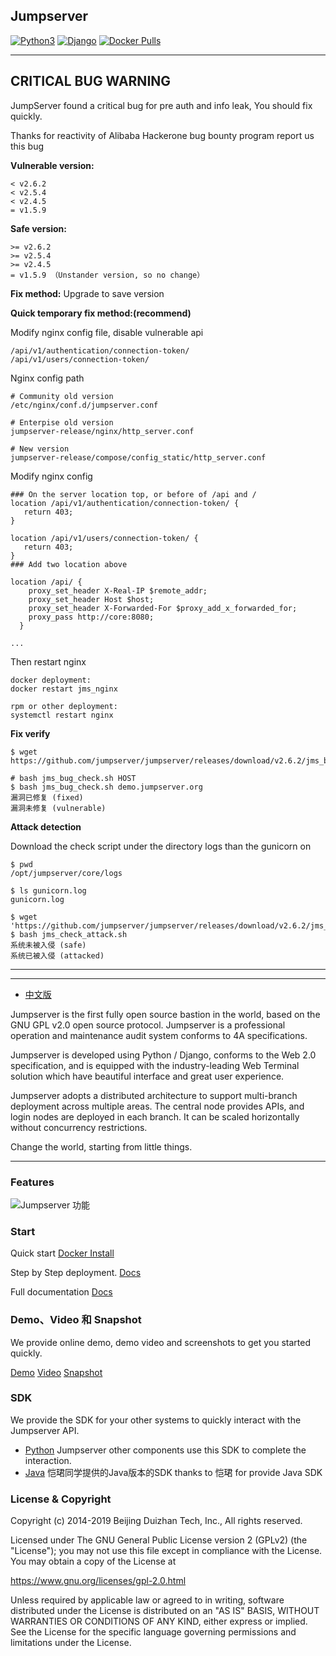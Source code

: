 ## Jumpserver 

[![Python3](https://img.shields.io/badge/python-3.6-green.svg?style=plastic)](https://www.python.org/)
[![Django](https://img.shields.io/badge/django-2.2-brightgreen.svg?style=plastic)](https://www.djangoproject.com/)
[![Docker Pulls](https://img.shields.io/docker/pulls/jumpserver/jms_all.svg)](https://hub.docker.com/u/jumpserver)

---- 
## CRITICAL BUG WARNING

JumpServer found a critical bug for pre auth and info leak, You should fix quickly.

Thanks for reactivity of Alibaba Hackerone bug bounty program report us this bug

**Vulnerable version:**
```
< v2.6.2
< v2.5.4
< v2.4.5 
= v1.5.9
```

**Safe version:**
```
>= v2.6.2
>= v2.5.4
>= v2.4.5 
= v1.5.9 （Unstander version, so no change）
```

**Fix method:**
Upgrade to save version


**Quick temporary fix method:(recommend)**

Modify nginx config file, disable vulnerable api

```
/api/v1/authentication/connection-token/
/api/v1/users/connection-token/
```

Nginx config path

```
# Community old version
/etc/nginx/conf.d/jumpserver.conf

# Enterpise old version
jumpserver-release/nginx/http_server.conf
 
# New version
jumpserver-release/compose/config_static/http_server.conf
```

Modify nginx config 

```
### On the server location top, or before of /api and /
location /api/v1/authentication/connection-token/ {
   return 403;
}
 
location /api/v1/users/connection-token/ {
   return 403;
}
### Add two location above
 
location /api/ {
    proxy_set_header X-Real-IP $remote_addr;
    proxy_set_header Host $host;
    proxy_set_header X-Forwarded-For $proxy_add_x_forwarded_for;
    proxy_pass http://core:8080;
  }
 
...
```

Then restart nginx

```
docker deployment: 
docker restart jms_nginx

rpm or other deployment:
systemctl restart nginx

```

**Fix verify**

```
$ wget https://github.com/jumpserver/jumpserver/releases/download/v2.6.2/jms_bug_check.sh 

# bash jms_bug_check.sh HOST 
$ bash jms_bug_check.sh demo.jumpserver.org
漏洞已修复 (fixed)
漏洞未修复 (vulnerable)
```


**Attack detection**

Download the check script under the directory logs than the gunicorn on 

```
$ pwd
/opt/jumpserver/core/logs

$ ls gunicorn.log
gunicorn.log

$ wget 'https://github.com/jumpserver/jumpserver/releases/download/v2.6.2/jms_check_attack.sh'
$ bash jms_check_attack.sh
系统未被入侵 (safe)
系统已被入侵 (attacked)
```

--------------------------

----

- [中文版](https://github.com/jumpserver/jumpserver/blob/master/README_EN.md)

Jumpserver is the first fully open source bastion in the world, based on the GNU GPL v2.0 open source protocol. Jumpserver is a  professional operation and maintenance audit system conforms to 4A specifications.

Jumpserver is developed using Python / Django, conforms to the Web 2.0 specification, and is equipped with the industry-leading Web Terminal solution which have beautiful interface and great user experience.

Jumpserver adopts a distributed architecture to support multi-branch deployment across multiple areas. The central node provides APIs, and login nodes are deployed in each branch. It can be scaled horizontally without concurrency restrictions.

Change the world, starting from little things.

----

### Features

 ![Jumpserver 功能](https://jumpserver-release.oss-cn-hangzhou.aliyuncs.com/Jumpserver148.jpeg "Jumpserver 功能")

### Start 

Quick start  [Docker Install](http://docs.jumpserver.org/zh/docs/dockerinstall.html)

Step by Step deployment. [Docs](http://docs.jumpserver.org/zh/docs/step_by_step.html)

Full documentation [Docs](http://docs.jumpserver.org)

### Demo、Video 和 Snapshot

We provide online demo, demo video and screenshots to get you started quickly.

[Demo](https://demo.jumpserver.org/auth/login/?next=/)
[Video](https://fit2cloud2-offline-installer.oss-cn-beijing.aliyuncs.com/tools/Jumpserver%20%E4%BB%8B%E7%BB%8Dv1.4.mp4)
[Snapshot](http://docs.jumpserver.org/zh/docs/snapshot.html)

### SDK

We provide the SDK for your other systems to quickly interact with the Jumpserver API.

- [Python](https://github.com/jumpserver/jumpserver-python-sdk) Jumpserver other components use this SDK to complete the interaction.
- [Java](https://github.com/KaiJunYan/jumpserver-java-sdk.git) 恺珺同学提供的Java版本的SDK thanks to 恺珺 for provide Java SDK


### License & Copyright
Copyright (c) 2014-2019 Beijing Duizhan Tech, Inc., All rights reserved.

Licensed under The GNU General Public License version 2 (GPLv2)  (the "License"); you may not use this file except in compliance with the License. You may obtain a copy of the License at

https://www.gnu.org/licenses/gpl-2.0.html

Unless required by applicable law or agreed to in writing, software distributed under the License is distributed on an "AS IS" BASIS, WITHOUT WARRANTIES OR CONDITIONS OF ANY KIND, either express or implied. See the License for the specific language governing permissions and limitations under the License.
